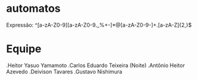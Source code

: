 # automatos

Expressão: ^[a-zA-Z0-9][a-zA-Z0-9._%+-]*@[a-zA-Z0-9-]+\.[a-zA-Z]{2,}$

# Equipe
.Heitor Yasuo Yamamoto
.Carlos Eduardo Teixeira (Noite) 
.Antônio Heitor Azevedo
.Deivison Tavares
.Gustavo Nishimura
